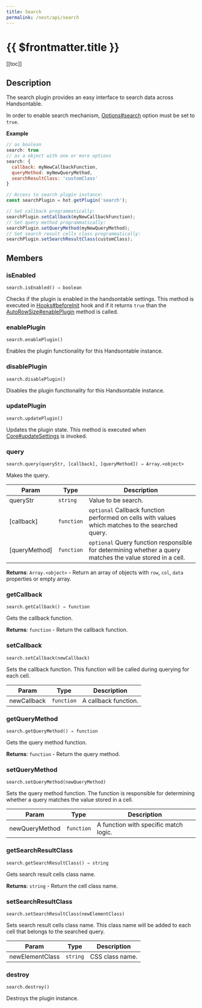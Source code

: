```yaml
---
title: Search
permalink: /next/api/search
---
```


# {{ $frontmatter.title }}

[[toc]]

## Description


The search plugin provides an easy interface to search data across Handsontable.

In order to enable search mechanism, [Options#search](Options#search) option must be set to `true`.


**Example**  
```js
// as boolean
search: true
// as a object with one or more options
search: {
  callback: myNewCallbackFunction,
  queryMethod: myNewQueryMethod,
  searchResultClass: 'customClass'
}

// Access to search plugin instance:
const searchPlugin = hot.getPlugin('search');

// Set callback programmatically:
searchPlugin.setCallback(myNewCallbackFunction);
// Set query method programmatically:
searchPlugin.setQueryMethod(myNewQueryMethod);
// Set search result cells class programmatically:
searchPlugin.setSearchResultClass(customClass);
```

## Members
### isEnabled
`search.isEnabled() ⇒ boolean`

Checks if the plugin is enabled in the handsontable settings. This method is executed in [Hooks#beforeInit](Hooks#beforeInit)
hook and if it returns `true` than the [AutoRowSize#enablePlugin](auto-row-size#enableplugin) method is called.



### enablePlugin
`search.enablePlugin()`

Enables the plugin functionality for this Handsontable instance.



### disablePlugin
`search.disablePlugin()`

Disables the plugin functionality for this Handsontable instance.



### updatePlugin
`search.updatePlugin()`

Updates the plugin state. This method is executed when [Core#updateSettings](Core#updateSettings) is invoked.



### query
`search.query(queryStr, [callback], [queryMethod]) ⇒ Array.<object>`

Makes the query.


| Param | Type | Description |
| --- | --- | --- |
| queryStr | <code>string</code> | Value to be search. |
| [callback] | <code>function</code> | `optional` Callback function performed on cells with values which matches to the searched query. |
| [queryMethod] | <code>function</code> | `optional` Query function responsible for determining whether a query matches the value stored in a cell. |


**Returns**: <code>Array.&lt;object&gt;</code> - Return an array of objects with `row`, `col`, `data` properties or empty array.  

### getCallback
`search.getCallback() ⇒ function`

Gets the callback function.


**Returns**: <code>function</code> - Return the callback function.  

### setCallback
`search.setCallback(newCallback)`

Sets the callback function. This function will be called during querying for each cell.


| Param | Type | Description |
| --- | --- | --- |
| newCallback | <code>function</code> | A callback function. |



### getQueryMethod
`search.getQueryMethod() ⇒ function`

Gets the query method function.


**Returns**: <code>function</code> - Return the query method.  

### setQueryMethod
`search.setQueryMethod(newQueryMethod)`

Sets the query method function. The function is responsible for determining whether a query matches the value stored in a cell.


| Param | Type | Description |
| --- | --- | --- |
| newQueryMethod | <code>function</code> | A function with specific match logic. |



### getSearchResultClass
`search.getSearchResultClass() ⇒ string`

Gets search result cells class name.


**Returns**: <code>string</code> - Return the cell class name.  

### setSearchResultClass
`search.setSearchResultClass(newElementClass)`

Sets search result cells class name. This class name will be added to each cell that belongs to the searched query.


| Param | Type | Description |
| --- | --- | --- |
| newElementClass | <code>string</code> | CSS class name. |



### destroy
`search.destroy()`

Destroys the plugin instance.




